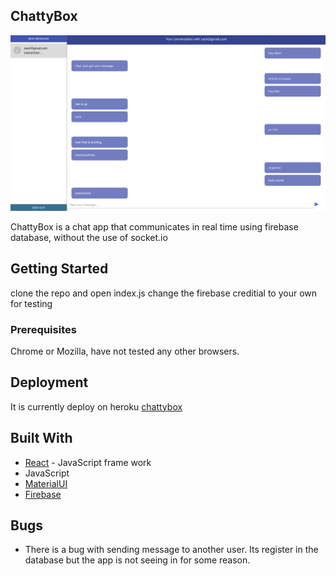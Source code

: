 ## ChattyBox

![ScreenShot](https://github.com/jixuni/chattybox/blob/master/public/screenshot.png)

ChattyBox is a chat app that communicates in real time using firebase database, without the use of socket.io

## Getting Started

clone the repo and open index.js
change the firebase creditial to your own for testing

### Prerequisites

Chrome or Mozilla, have not tested any other browsers.

## Deployment

It is currently deploy on heroku [chattybox](https://chattymate009.herokuapp.com/login)

## Built With

- [React](https://reactjs.org/) - JavaScript frame work
- JavaScript
- [MaterialUI](https://material-ui.com/)
- [Firebase](https://firebase.google.com/)

## Bugs

- There is a bug with sending message to another user. Its register in the database but the app is not seeing in for some reason.
